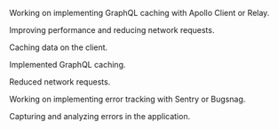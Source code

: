 Working on implementing GraphQL caching with Apollo Client or Relay.

Improving performance and reducing network requests.

Caching data on the client.

Implemented GraphQL caching.

Reduced network requests.

Working on implementing error tracking with Sentry or Bugsnag.

Capturing and analyzing errors in the application.